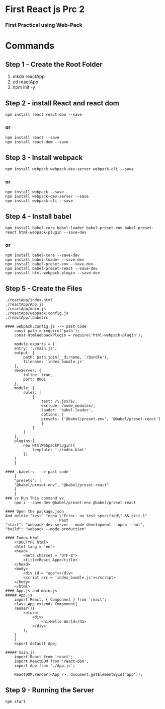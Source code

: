 # First React js Prc 2

### First Practical using Web-Pack
# Commands

## Step 1 - Create the Root Folder
1. mkdir reactApp
2. cd reactApp
3. npm init -y

## Step 2 - install React and react dom
    npm install react react-dom --save
### or
    npm install react --save
    npm install react-dom --save

## Step 3 - Install webpack
    npm install webpack webpack-dev-server webpack-cli --save
### or
    npm install webpack --save
    npm install webpack-dev-server --save
    npm install webpack-cli --save

## Step 4 - Install babel
    npm install babel-core babel-loader babel-preset-env babel-preset-react html-webpack-plugin --save-dev
### or 
    npm install babel-core --save-dev
    npm install babel-loader --save-dev
    npm install babel-preset-env --save-dev
    npm install babel-preset-react --save-dev
    npm install html-webpack-plugin --save-dev

## Step 5 - Create the Files
    ./reactApp/index.html
    ./reactApp/App.js
    ./reactApp/main.js
    ./reactApp/webpack.config.js
    ./reactApp/.babelrc

    #### webpack.config.js --> past code
        const path = require('path');
        const HtmlWebpackPlugin = require('html-webpack-plugin');

        module.exports = {
        entry: './main.js',
        output: {
            path: path.join(__dirname, '/bundle'),
            filename: 'index_bundle.js'
        },
        devServer: {
            inline: true,
            port: 8001
        },
        module: {
            rules: [
                {
                    test: /\.jsx?$/,
                    exclude: /node_modules/,
                    loader: 'babel-loader',
                    options: {
                    presets: ['@babel/preset-env', '@babel/preset-react']
                    }
                }
            ]
        },
        plugins:[
            new HtmlWebpackPlugin({
                template: './index.html'
            })
        ]
        }

    #### .babelrc ---> past code
        {
        "presets": [
        "@babel/preset-env", "@babel/preset-react"
        ]
        }
    ### vv Run This command vv
        npm i --save-dev @babel/preset-env @babel/preset-react

    #### Open the package.json 
    And delete "test" "echo \"Error: no test specified\" && exit 1"
                            Past 
    "start": "webpack-dev-server --mode development --open --hot",
    "build": "webpack --mode production"

    #### Index.html
        <!DOCTYPE html>
        <html lang = "en">
        <head>
            <meta charset = "UTF-8">
            <title>React App</title>
        </head>
        <body>
            <div id = "app"></div>
            <script src = 'index_bundle.js'></script>
        </body>
        </html>
    #### App.js and main.js
    ##### App.js
        import React, { Component } from 'react';
        class App extends Component{
        render(){
            return(
                <div>
                    <h1>Hello World</h1>
                </div>
            );
        }
        }
        export default App;
        
    ##### main.js
        import React from 'react';
        import ReactDOM from 'react-dom';
        import App from './App.js';

        ReactDOM.render(<App />, document.getElementById('app'));
    
## Step 9 - Running the Server
    npm start
